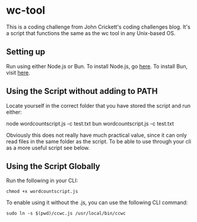 # wc-tool
This is a coding challenge from John Crickett's coding challenges blog. It's a script that functions the same as the wc tool in any Unix-based OS.

## Setting up

Run using either Node.js or Bun. To install Node.js, go [here](https://nodejs.org/en/download). To install Bun, visit [here](https://bun.sh/docs/installation).

## Using the Script without adding to PATH

Locate yourself in the correct folder that you have stored the script and run either:

node wordcountscript.js -c test.txt
bun wordcountscript.js -c test.txt

Obviously this does not really have much practical value, since it can only read files in the same folder as the script. To be able to use through your cli as a more useful script see below.

## Using the Script Globally

Run the following in your CLI:

``chmod +x wordcountscript.js``

To enable using it without the .js, you can use the following CLI command: 

``sudo ln -s $(pwd)/ccwc.js /usr/local/bin/ccwc``






